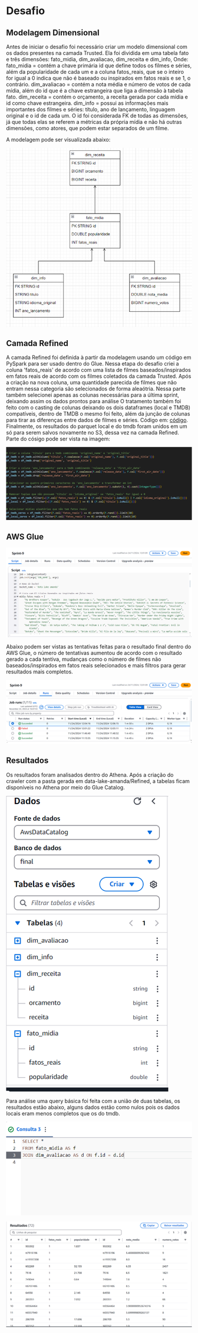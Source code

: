 # Desafio

## Modelagem Dimensional

Antes de iniciar o desafio foi necessário criar um modelo dimensional com os dados presentes na camada Trusted. Ela foi dividida em uma tabela fato e três dimensões: fato_midia, dim_avaliacao, dim_receita e dim_info, Onde:
fato_midia = contém a chave primária id que define todos os filmes e séries, além da popularidade de cada um e a coluna fatos_reais, que se o inteiro for igual a 0 indica que não é baseado ou inspirados em fatos reais e se 1, o contrário.
dim_avaliacao = contém a nota média e número de votos de cada mídia, além do id que é a chave estrangeira que liga a dimensão à tabela fato.
dim_receita = contém o orçamento, a receita gerada por cada mídia e id como chave estrangeira.
dim_info = possui as informações mais importantes dos filmes e séries: título, ano de lançamento, linguagem original e o id de cada um.
O id foi considerada FK de todas as dimensões, já que todas elas se referem a métricas da própria mídia e não há outras dimensões, como atores, que podem estar separados de um filme.

A modelagem pode ser visualizada abaixo:

![modelagem dimensional](./modelagem.png)


## Camada Refined

A camada Refined foi definida à partir da modelagem usando um código em PySpark para ser usado dentro do Glue.
Nessa etapa do desafio criei a coluna 'fatos_reais' de acordo com uma lista de filmes baseados/inspirados em fatos reais de acordo com os filmes coletados da camada Trusted. Após a criação na nova coluna, uma quantidade parecida de filmes que não entram nessa categoria são selecionados de forma aleaótria. 
Nessa parte também selecionei apenas as colunas necessárias para a última sprint, deixando assim os dados prontos para análise
O tratamento também foi feito com o casting de colunas deixando os dois dataframes (local e TMDB) compatíveis, dentro de TMDB o mesmo foi feito, além da junção de colunas para tirar as diferenças entre dados de filmes e séries. Código em: [código](../Desafio/refined.py).
Finalmente, os resultados do parquet local e do tmdb foram unidos em um só para serem salvos novamente no S3, dessa vez na camada Refined.
Parte do cósigo pode ser vista na imagem:

![codigo](./codigo.png)


## AWS Glue

![glue](./glue.png)

Abaixo podem ser vistas as tentativas feitas para o resultado final dentro do AWS Glue, o número de tentativas aumentou de acordo com o resultado gerado a cada tentiva, mudanças como o número de filmes não baseados/inspirados em fatos reais selecionados e mais filtros para gerar resultados mais completos.

![tentativas](./tentativas.png)


## Resultados

Os resultados foram analisados dentro do Athena. Após a criação do crawler com a pasta gerada em data-lake-amanda/Refined, a tabelas ficam disponíveis no Athena por meio do Glue Catalog.

![tabelas](./tabelas.png)

Para análise uma query básica foi feita com a união de duas tabelas, os resultados estão abaixo, alguns dados estão como nulos pois os dados locais eram menos completos que os do tmdb.

![query](./query.png)

![resultado](./resultado.png)